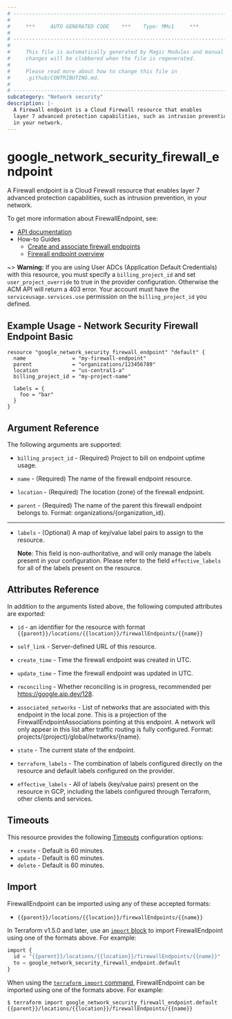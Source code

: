 ```yaml
---
# ----------------------------------------------------------------------------
#
#     ***     AUTO GENERATED CODE    ***    Type: MMv1     ***
#
# ----------------------------------------------------------------------------
#
#     This file is automatically generated by Magic Modules and manual
#     changes will be clobbered when the file is regenerated.
#
#     Please read more about how to change this file in
#     .github/CONTRIBUTING.md.
#
# ----------------------------------------------------------------------------
subcategory: "Network security"
description: |-
  A Firewall endpoint is a Cloud Firewall resource that enables
  layer 7 advanced protection capabilities, such as intrusion prevention,
  in your network.
---
```


# google_network_security_firewall_endpoint

A Firewall endpoint is a Cloud Firewall resource that enables
layer 7 advanced protection capabilities, such as intrusion prevention,
in your network.


To get more information about FirewallEndpoint, see:

* [API documentation](https://cloud.google.com/firewall/docs/reference/network-security/rest/v1/organizations.locations.firewallEndpoints)
* How-to Guides
    * [Create and associate firewall endpoints](https://cloud.google.com/firewall/docs/configure-firewall-endpoints)
    * [Firewall endpoint overview](https://cloud.google.com/firewall/docs/about-firewall-endpoints)

~> **Warning:** If you are using User ADCs (Application Default Credentials) with this resource,
you must specify a `billing_project_id` and set `user_project_override` to true
in the provider configuration. Otherwise the ACM API will return a 403 error.
Your account must have the `serviceusage.services.use` permission on the
`billing_project_id` you defined.

## Example Usage - Network Security Firewall Endpoint Basic


```hcl
resource "google_network_security_firewall_endpoint" "default" {
  name               = "my-firewall-endpoint"
  parent             = "organizations/123456789"
  location           = "us-central1-a"
  billing_project_id = "my-project-name"

  labels = {
    foo = "bar"
  }
}
```

## Argument Reference

The following arguments are supported:


* `billing_project_id` -
  (Required)
  Project to bill on endpoint uptime usage.

* `name` -
  (Required)
  The name of the firewall endpoint resource.

* `location` -
  (Required)
  The location (zone) of the firewall endpoint.

* `parent` -
  (Required)
  The name of the parent this firewall endpoint belongs to.
  Format: organizations/{organization_id}.


- - -


* `labels` -
  (Optional)
  A map of key/value label pairs to assign to the resource.

  **Note**: This field is non-authoritative, and will only manage the labels present in your configuration.
  Please refer to the field `effective_labels` for all of the labels present on the resource.


## Attributes Reference

In addition to the arguments listed above, the following computed attributes are exported:

* `id` - an identifier for the resource with format `{{parent}}/locations/{{location}}/firewallEndpoints/{{name}}`

* `self_link` -
  Server-defined URL of this resource.

* `create_time` -
  Time the firewall endpoint was created in UTC.

* `update_time` -
  Time the firewall endpoint was updated in UTC.

* `reconciling` -
  Whether reconciling is in progress, recommended per https://google.aip.dev/128.

* `associated_networks` -
  List of networks that are associated with this endpoint in the local zone.
  This is a projection of the FirewallEndpointAssociations pointing at this
  endpoint. A network will only appear in this list after traffic routing is
  fully configured. Format: projects/{project}/global/networks/{name}.

* `state` -
  The current state of the endpoint.

* `terraform_labels` -
  The combination of labels configured directly on the resource
   and default labels configured on the provider.

* `effective_labels` -
  All of labels (key/value pairs) present on the resource in GCP, including the labels configured through Terraform, other clients and services.


## Timeouts

This resource provides the following
[Timeouts](https://developer.hashicorp.com/terraform/plugin/sdkv2/resources/retries-and-customizable-timeouts) configuration options:

- `create` - Default is 60 minutes.
- `update` - Default is 60 minutes.
- `delete` - Default is 60 minutes.

## Import


FirewallEndpoint can be imported using any of these accepted formats:

* `{{parent}}/locations/{{location}}/firewallEndpoints/{{name}}`


In Terraform v1.5.0 and later, use an [`import` block](https://developer.hashicorp.com/terraform/language/import) to import FirewallEndpoint using one of the formats above. For example:

```tf
import {
  id = "{{parent}}/locations/{{location}}/firewallEndpoints/{{name}}"
  to = google_network_security_firewall_endpoint.default
}
```

When using the [`terraform import` command](https://developer.hashicorp.com/terraform/cli/commands/import), FirewallEndpoint can be imported using one of the formats above. For example:

```
$ terraform import google_network_security_firewall_endpoint.default {{parent}}/locations/{{location}}/firewallEndpoints/{{name}}
```
